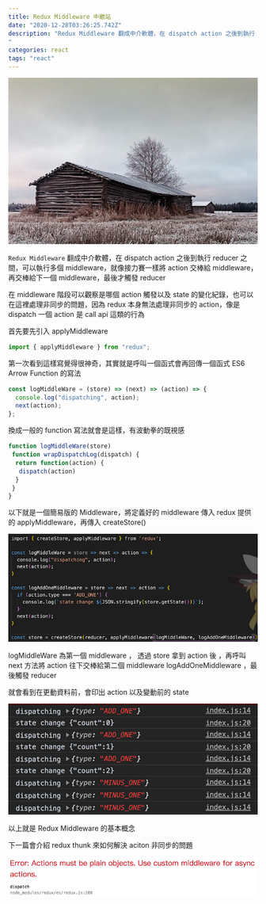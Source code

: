 ```yaml
---
title: Redux Middleware 中繼站
date: "2020-12-28T03:26:25.742Z"
description: "Redux Middleware 翻成中介軟體，在 dispatch action 之後到執行 reducer 之間，可以執行多個 middleware，就像接力賽一樣將 action 交棒給 middleware，再交棒給下一個 middleware，最後才觸發 reducer
"
categories: react
tags: "react"
---
```


![](/img/1__2NpcgH9dWVbYWX0GJO____fQ.jpeg)

`Redux Middleware` 翻成中介軟體，在 dispatch action 之後到執行 reducer 之間，可以執行多個 middleware，就像接力賽一樣將 action 交棒給 middleware，再交棒給下一個 middleware，最後才觸發 reducer

在 middleware 階段可以觀察是哪個 action 觸發以及 state 的變化紀錄，也可以在這裡處理非同步的問題，因為 redux 本身無法處理非同步的 action，像是 dispatch 一個 action 是 call api 這類的行為

首先要先引入 applyMiddleware

```javascript
import { applyMiddleware } from "redux";
```

第一次看到這樣寫覺得很神奇，其實就是呼叫一個函式會再回傳一個函式 ES6 Arrow Function 的寫法

```javascript
const logMiddleWare = (store) => (next) => (action) => {
  console.log("dispatching", action);
  next(action);
};
```

換成一般的 function 寫法就會是這樣，有波動拳的既視感

```javascript
function logMiddleWare(store)
 function wrapDispatchLog(dispatch) {
  return function(action) {
   dispatch(action)
  }
 }
}
```

以下就是一個簡易版的 Middleware，將定義好的 middleware 傳入 redux 提供的 applyMiddleware，再傳入 createStore()

![](/img/1__UidwJ6vCtDMlvN9Cq2mIQw.png)

logMiddleWare 為第一個 middleware ， 透過 store 拿到 action 後 ，再呼叫 next 方法將 action 往下交棒給第二個 middleware logAddOneMiddleware ，最後觸發 reducer

就會看到在更動資料前，會印出 action 以及變動前的 state

![](/img/1__2M__Yj__L__xEH31ECcV54ryg.png)

以上就是 Redux Middleware 的基本概念

下一篇會介紹 redux thunk 來如何解決 aciton 非同步的問題

![](/img/1__ekcM1PkJ3fMjDpeOWxRWJw.png)
